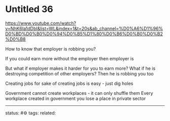 # Untitled 36
https://www.youtube.com/watch?v=NhK6Ia1dDbI&list=WL&index=1&t=20s&ab_channel=%D0%A6%D1%96%D0%BD%D0%B0%D0%94%D0%B5%D1%80%D0%B6%D0%B0%D0%B2%D0%B8

How to know that employer is robbing you?

If you could earn more without the employer then employer is

But what if employer makes it harder for you to earn more? What if he is destroying competition of other employers?
Then he is robbing you too

Creating jobs for sake of creating jobs is easy - just dig holes

Government cannot create workplaces - it can only shuffle them
Every workplace created in government you lose a place in private sector



--- 
status: #⚙️ 
tags: 
related: 